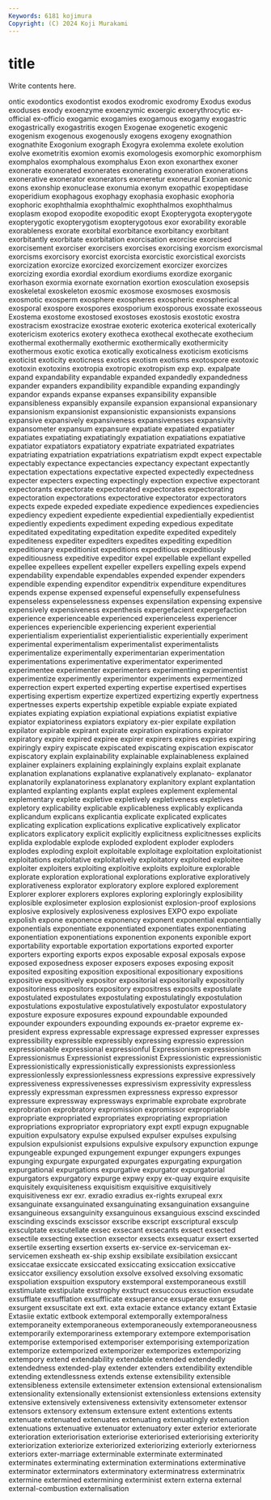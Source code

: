 ```yaml
---
Keywords: 6181 kojimura
Copyright: (C) 2024 Koji Murakami
---
```


# title

Write contents here.



ontic exodontics exodontist exodos exodromic exodromy Exodus exodus exoduses
exody exoenzyme exoenzymic exoergic exoerythrocytic ex-official ex-officio exogamic exogamies exogamous
exogamy exogastric exogastrically exogastritis exogen Exogenae exogenetic exogenic exogenism exogenous
exogenously exogens exogeny exognathion exognathite Exogonium exograph Exogyra exolemma exolete
exolution exolve exometritis exomion exomis exomologesis exomorphic exomorphism exomphalos exomphalous
exomphalus Exon exon exonarthex exoner exonerate exonerated exonerates exonerating exoneration
exonerations exonerative exonerator exonerators exoneretur exoneural Exonian exonic exons exonship
exonuclease exonumia exonym exopathic exopeptidase exoperidium exophagous exophagy exophasia exophasic
exophoria exophoric exophthalmia exophthalmic exophthalmos exophthalmus exoplasm exopod exopodite exopoditic
exopt Exopterygota exopterygote exopterygotic exopterygotism exopterygotous exor exorability exorable exorableness
exorate exorbital exorbitance exorbitancy exorbitant exorbitantly exorbitate exorbitation exorcisation exorcise
exorcised exorcisement exorciser exorcisers exorcises exorcising exorcism exorcismal exorcisms exorcisory
exorcist exorcista exorcistic exorcistical exorcists exorcization exorcize exorcized exorcizement exorcizer
exorcizes exorcizing exordia exordial exordium exordiums exordize exorganic exorhason exormia
exornate exornation exortion exosculation exosepsis exoskeletal exoskeleton exosmic exosmose exosmoses
exosmosis exosmotic exosperm exosphere exospheres exospheric exospherical exosporal exospore exospores
exosporium exosporous exossate exosseous Exostema exostome exostosed exostoses exostosis exostotic
exostra exostracism exostracize exostrae exoteric exoterica exoterical exoterically exotericism exoterics
exotery exotheca exothecal exothecate exothecium exothermal exothermally exothermic exothermically exothermicity
exothermous exotic exotica exotically exoticalness exoticism exoticisms exoticist exoticity exoticness
exotics exotism exotisms exotospore exotoxic exotoxin exotoxins exotropia exotropic exotropism
exp exp. expalpate expand expandability expandable expanded expandedly expandedness expander
expanders expandibility expandible expanding expandingly expandor expands expanse expanses expansibility
expansible expansibleness expansibly expansile expansion expansional expansionary expansionism expansionist expansionistic
expansionists expansions expansive expansively expansiveness expansivenesses expansivity expansometer expansum expansure
expatiate expatiated expatiater expatiates expatiating expatiatingly expatiation expatiations expatiative expatiator
expatiators expatiatory expatriate expatriated expatriates expatriating expatriation expatriations expatriatism expdt
expect expectable expectably expectance expectancies expectancy expectant expectantly expectation expectations
expectative expected expectedly expectedness expecter expecters expecting expectingly expection expective
expectorant expectorants expectorate expectorated expectorates expectorating expectoration expectorations expectorative expectorator
expectorators expects expede expeded expediate expedience expediences expediencies expediency expedient
expediente expediential expedientially expedientist expediently expedients expediment expeding expedious expeditate
expeditated expeditating expeditation expedite expedited expeditely expediteness expediter expediters expedites
expediting expedition expeditionary expeditionist expeditions expeditious expeditiously expeditiousness expeditive expeditor
expel expellable expellant expelled expellee expellees expellent expeller expellers expelling
expels expend expendability expendable expendables expended expender expenders expendible expending
expenditor expenditrix expenditure expenditures expends expense expensed expenseful expensefully expensefulness
expenseless expenselessness expenses expensilation expensing expensive expensively expensiveness expenthesis expergefacient
expergefaction experience experienceable experienced experienceless experiencer experiences experiencible experiencing experient
experiential experientialism experientialist experientialistic experientially experiment experimental experimentalism experimentalist experimentalists
experimentalize experimentally experimentarian experimentation experimentations experimentative experimentator experimented experimentee experimenter
experimenters experimenting experimentist experimentize experimently experimentor experiments expermentized experrection expert
experted experting expertise expertised expertises expertising expertism expertize expertized expertizing
expertly expertness expertnesses experts expertship expetible expiable expiate expiated expiates
expiating expiation expiational expiations expiatist expiative expiator expiatoriness expiators expiatory
ex-pier expilate expilation expilator expirable expirant expirate expiration expirations expirator
expiratory expire expired expiree expirer expirers expires expiries expiring expiringly
expiry expiscate expiscated expiscating expiscation expiscator expiscatory explain explainability explainable
explainableness explained explainer explainers explaining explainingly explains explait explanate explanation
explanations explanative explanatively explanato- explanator explanatorily explanatoriness explanatory explanitory explant
explantation explanted explanting explants explat explees explement explemental explementary explete
expletive expletively expletiveness expletives expletory explicability explicable explicableness explicably explicanda
explicandum explicans explicantia explicate explicated explicates explicating explication explications explicative
explicatively explicator explicators explicatory explicit explicitly explicitness explicitnesses explicits explida
explodable explode exploded explodent exploder exploders explodes exploding exploit exploitable
exploitage exploitation exploitationist exploitations exploitative exploitatively exploitatory exploited exploitee exploiter
exploiters exploiting exploitive exploits exploiture explorable explorate exploration explorational explorations
explorative exploratively explorativeness explorator exploratory explore explored explorement Explorer explorer
explorers explores exploring exploringly explosibility explosible explosimeter explosion explosionist explosion-proof
explosions explosive explosively explosiveness explosives EXPO expo expoliate expolish expone
exponence exponency exponent exponential exponentially exponentials exponentiate exponentiated exponentiates exponentiating
exponentiation exponentiations exponention exponents exponible export exportability exportable exportation exportations
exported exporter exporters exporting exports expos exposable exposal exposals expose
exposed exposedness exposer exposers exposes exposing exposit exposited expositing exposition
expositional expositionary expositions expositive expositively expositor expositorial expositorially expositorily expositoriness
expositors expository expositress exposits expostulate expostulated expostulates expostulating expostulatingly expostulation
expostulations expostulative expostulatively expostulator expostulatory exposture exposure exposures expound expoundable
expounded expounder expounders expounding expounds ex-praetor expreme ex-president express expressable
expressage expressed expresser expresses expressibility expressible expressibly expressing expressio expression
expressionable expressional expressionful Expressionism expressionism Expressionismus Expressionist expressionist Expressionistic expressionistic
Expressionistically expressionistically expressionists expressionless expressionlessly expressionlessness expressions expressive expressively expressiveness
expressivenesses expressivism expressivity expressless expressly expressman expressmen expressness expresso expressor
expressure expressway expressways exprimable exprobate exprobrate exprobration exprobratory expromission expromissor
expropriable expropriate expropriated expropriates expropriating expropriation expropriations expropriator expropriatory expt
exptl expugn expugnable expuition expulsatory expulse expulsed expulser expulses expulsing
expulsion expulsionist expulsions expulsive expulsory expunction expunge expungeable expunged expungement
expunger expungers expunges expunging expurgate expurgated expurgates expurgating expurgation expurgational
expurgations expurgative expurgator expurgatorial expurgators expurgatory expurge expwy expy ex-quay
exquire exquisite exquisitely exquisiteness exquisitism exquisitive exquisitively exquisitiveness exr exr.
exradio exradius ex-rights exrupeal exrx exsanguinate exsanguinated exsanguinating exsanguination exsanguine
exsanguineous exsanguinity exsanguinous exsanguious exscind exscinded exscinding exscinds exscissor exscribe
exscript exscriptural exsculp exsculptate exscutellate exsec exsecant exsecants exsect exsected
exsectile exsecting exsection exsector exsects exsequatur exsert exserted exsertile exserting
exsertion exserts ex-service ex-serviceman ex-servicemen exsheath ex-ship exship exsibilate exsibilation
exsiccant exsiccatae exsiccate exsiccated exsiccating exsiccation exsiccative exsiccator exsiliency exsolution
exsolve exsolved exsolving exsomatic exspoliation exspuition exsputory exstemporal exstemporaneous exstill
exstimulate exstipulate exstrophy exstruct exsuccous exsuction exsudate exsufflate exsufflation exsufflicate
exsuperance exsuperate exsurge exsurgent exsuscitate ext ext. exta extacie extance
extancy extant Extasie Extasiie extatic extbook extemporal extemporally extemporalness extemporaneity
extemporaneous extemporaneously extemporaneousness extemporarily extemporariness extemporary extempore extemporisation extemporise extemporised
extemporiser extemporising extemporization extemporize extemporized extemporizer extemporizes extemporizing extempory extend
extendability extendable extended extendedly extendedness extended-play extender extenders extendibility extendible
extending extendlessness extends extense extensibility extensible extensibleness extensile extensimeter extension
extensional extensionalism extensionality extensionally extensionist extensionless extensions extensity extensive extensively
extensiveness extensivity extensometer extensor extensors extensory extensum extensure extent extentions
extents extenuate extenuated extenuates extenuating extenuatingly extenuation extenuations extenuative extenuator
extenuatory exter exterior exteriorate exterioration exteriorisation exteriorise exteriorised exteriorising exteriority
exteriorization exteriorize exteriorized exteriorizing exteriorly exteriorness exteriors exter-marriage exterminable exterminate
exterminated exterminates exterminating extermination exterminations exterminative exterminator exterminators exterminatory exterminatress
exterminatrix extermine extermined extermining exterminist extern externa external external-combustion externalisation

